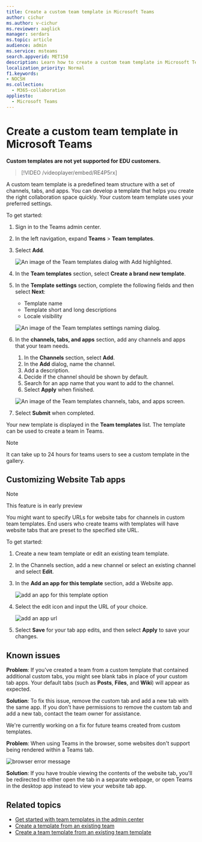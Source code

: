 ```yaml
---
title: Create a custom team template in Microsoft Teams
author: cichur
ms.author: v-cichur
ms.reviewer: aaglick
manager: serdars
ms.topic: article
audience: admin
ms.service: msteams
search.appverid: MET150
description: Learn how to create a custom team template in Microsoft Teams.
localization_priority: Normal
f1.keywords:
- NOCSH
ms.collection: 
  - M365-collaboration
appliesto: 
  - Microsoft Teams
---
```


# Create a custom team template in Microsoft Teams

**Custom templates are not yet supported for EDU customers.**


> [!VIDEO /videoplayer/embed/RE4P5rx]

A custom team template is a predefined team structure with a set of channels, tabs, and apps. You can develop a template that helps you create the right collaboration space quickly. Your custom team template uses your preferred settings.  

To get started:

1. Sign in to the Teams admin center.

2. In the left navigation, expand **Teams** > **Team templates**.

3. Select **Add**.

    ![An image of the Team templates dialog with Add highlighted.](media/team-templates-new.png)

4. In the **Team templates** section, select **Create a brand new template**.

5. In the **Template settings** section, complete the following fields and then select **Next**:
    - Template name
    - Template short and long descriptions
    - Locale visibility  

    ![An image of the Team templates settings naming dialog.](media/template-add-a-name.png)

6. In the **channels, tabs, and apps** section, add any channels and apps that your team needs.

    1. In the **Channels** section, select **Add**.
    2. In the **Add** dialog, name the channel.
    3. Add a description.
    4. Decide if the channel should be shown by default.
    5. Search for an app name that you want to add to the channel.
    6. Select **Apply** when finished.

    ![An image of the Team templates channels, tabs, and apps screen.](media/template-channels-tabs-apps.png)

8. Select **Submit** when completed.

Your new template is displayed in the **Team templates** list. The template can be used to create a team in Teams.

> [!Note]
> It can take up to 24 hours for teams users to see a custom template in the gallery.

## Customizing Website Tab apps

> [!Note]
> This feature is in early preview

You might want to specify URLs for website tabs for channels in custom team templates. End users who create teams with templates will have website tabs that are preset to the specified site URL.

To get started:

1. Create a new team template or edit an existing team template.

2. In the Channels section, add a new channel or select an existing channel and select **Edit**.

3. In the **Add an app for this template** section, add a Website app.

    ![add an app for this template option](media/add-an-app-template.png)

4. Select the edit icon and input the URL of your choice.

    ![add an app url](media/add-url-app-template.png)

5. Select **Save** for your tab app edits, and then select **Apply** to save your changes.

## Known issues

**Problem**: If you've created a team from a custom template that contained additional custom tabs, you might see blank tabs in place of your custom tab apps. Your default tabs (such as **Posts**, **Files**, and **Wiki**) will appear as expected.

**Solution**: To fix this issue, remove the custom tab and add a new tab with the same app. If you don't have permissions to remove the custom tab and add a new tab, contact the team owner for assistance.

We're currently working on a fix for future teams created from custom templates.

**Problem**: When using Teams in the browser, some websites don't support being rendered within a Teams tab.

![browser error message](media/browser-error-message.png)

**Solution**: If you have trouble viewing the contents of the website tab, you'll be redirected to either open the tab in a separate webpage, or open Teams in the desktop app instead to view your website tab app.

## Related topics

- [Get started with team templates in the admin center](get-started-with-teams-templates-in-the-admin-console.md)
- [Create a template from an existing team](create-template-from-existing-team.md)
- [Create a team template from an existing team template](create-template-from-existing-template.md)
